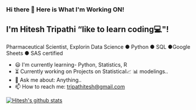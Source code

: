 ### Hi there 👋  Here is What I'm Working ON!
## I'm Hitesh Tripathi “like to learn coding💻"!   
Pharmaceutical Scientist, Explorin Data Science ● Python ● SQL ●Google Sheets ● SAS certified

- 😃 I'm currently learning- Python, Statistics, R
- ⏳ Currently working on Projects on Statistical📈 📊 modelings..
- 💬 Ask me about: Anything..
- 📫 How to reach me: tripathitesh@gmail.com

[![Hitesh's github stats](https://github-readme-stats.vercel.app/api?username=hiteshtripathi)](https://github.com/hiteshtripathi/github-readme-stats)
